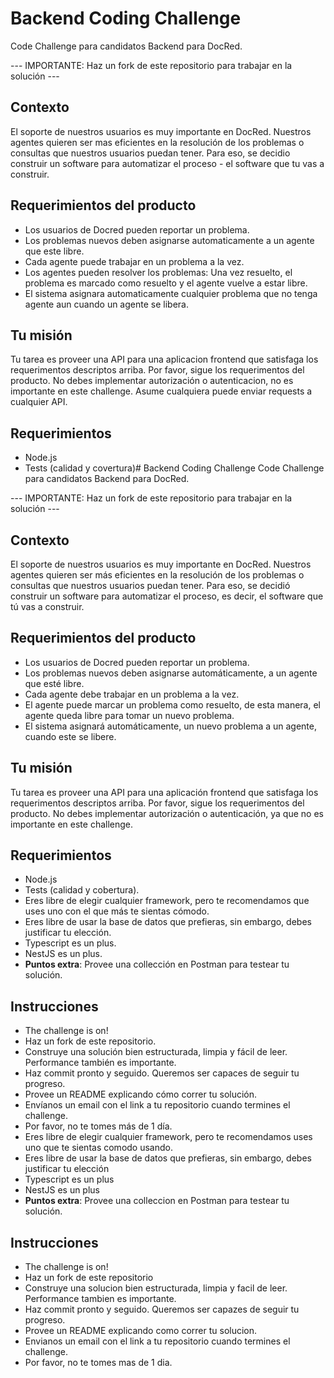 # Backend Coding Challenge
Code Challenge para candidatos Backend para DocRed.

--- IMPORTANTE: Haz un fork de este repositorio para trabajar en la solución ---

## Contexto
El soporte de nuestros usuarios es muy importante en DocRed. Nuestros agentes quieren ser mas eficientes en la resolución de los problemas o consultas que nuestros usuarios puedan tener. Para eso, se decidio construir un software para automatizar el proceso - el software que tu vas a construir.

## Requerimientos del producto
- Los usuarios de Docred pueden reportar un problema.
- Los problemas nuevos deben asignarse automaticamente a un agente que este libre.
- Cada agente puede trabajar en un problema a la vez.
- Los agentes pueden resolver los problemas: Una vez resuelto, el problema es marcado como resuelto y el agente vuelve a estar libre.
- El sistema asignara automaticamente cualquier problema que no tenga agente aun cuando un agente se libera.

## Tu misión
Tu tarea es proveer una API para una aplicacion frontend que satisfaga los requerimentos descriptos arriba.
Por favor, sigue los requerimentos del producto.
No debes implementar autorización o autenticacion, no es importante en este challenge. Asume cualquiera puede enviar requests a cualquier API.

## Requerimientos
- Node.js
- Tests (calidad y covertura)# Backend Coding Challenge
Code Challenge para candidatos Backend para DocRed.

--- IMPORTANTE: Haz un fork de este repositorio para trabajar en la solución ---

## Contexto
El soporte de nuestros usuarios es muy importante en DocRed. Nuestros agentes quieren ser más eficientes en la resolución de los problemas o consultas que nuestros usuarios puedan tener. Para eso, se decidió construir un software para automatizar el proceso, es decir, el software que tú vas a construir.

## Requerimientos del producto
- Los usuarios de Docred pueden reportar un problema.
- Los problemas nuevos deben asignarse automáticamente, a un agente que esté libre.
- Cada agente debe trabajar en un problema a la vez.
- El agente puede marcar un problema como resuelto, de esta manera, el agente queda libre para tomar un nuevo problema.
- El sistema asignará automáticamente, un nuevo problema a un agente, cuando este se libere.

## Tu misión
Tu tarea es proveer una API para una aplicación frontend que satisfaga los requerimentos descriptos arriba.
Por favor, sigue los requerimentos del producto.
No debes implementar autorización o autenticación, ya que no es importante en este challenge.

## Requerimientos
- Node.js
- Tests (calidad y cobertura).
- Eres libre de elegir cualquier framework, pero te recomendamos que uses uno con el que más te sientas cómodo.
- Eres libre de usar la base de datos que prefieras, sin embargo, debes justificar tu elección.
- Typescript es un plus.
- NestJS es un plus.
- **Puntos extra**: Provee una collección en Postman para testear tu solución.

## Instrucciones
- The challenge is on!
- Haz un fork de este repositorio.
- Construye una solución bien estructurada, limpia y fácil de leer. Performance también es importante.
- Haz commit pronto y seguido. Queremos ser capaces de seguir tu progreso.
- Provee un README explicando cómo correr tu solución.
- Envíanos un email con el link a tu repositorio cuando termines el challenge.
- Por favor, no te tomes más de 1 día.
- Eres libre de elegir cualquier framework, pero te recomendamos uses uno que te sientas comodo usando.
- Eres libre de usar la base de datos que prefieras, sin embargo, debes justificar tu elección
- Typescript es un plus
- NestJS es un plus
- **Puntos extra**: Provee una colleccion en Postman para testear tu solución.

## Instrucciones
- The challenge is on!
- Haz un fork de este repositorio
- Construye una solucion bien estructurada, limpia y facil de leer. Performance tambien es importante.
- Haz commit pronto y seguido. Queremos ser capazes de seguir tu progreso.
- Provee un README explicando como correr tu solucion.
- Envianos un email con el link a tu repositorio cuando termines el challenge.
- Por favor, no te tomes mas de 1 dia.
